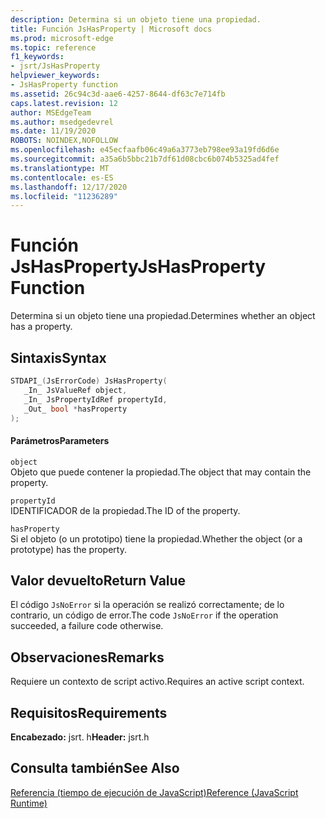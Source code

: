 ```yaml
---
description: Determina si un objeto tiene una propiedad.
title: Función JsHasProperty | Microsoft docs
ms.prod: microsoft-edge
ms.topic: reference
f1_keywords:
- jsrt/JsHasProperty
helpviewer_keywords:
- JsHasProperty function
ms.assetid: 26c94c3d-aae6-4257-8644-df63c7e714fb
caps.latest.revision: 12
author: MSEdgeTeam
ms.author: msedgedevrel
ms.date: 11/19/2020
ROBOTS: NOINDEX,NOFOLLOW
ms.openlocfilehash: e45ecfaafb06c49a6a3773eb798ee93a19fd6d6e
ms.sourcegitcommit: a35a6b5bbc21b7df61d08cbc6b074b5325ad4fef
ms.translationtype: MT
ms.contentlocale: es-ES
ms.lasthandoff: 12/17/2020
ms.locfileid: "11236289"
---
```

# <span data-ttu-id="a4ebc-103">Función JsHasProperty</span><span class="sxs-lookup"><span data-stu-id="a4ebc-103">JsHasProperty Function</span></span>

<span data-ttu-id="a4ebc-104">Determina si un objeto tiene una propiedad.</span><span class="sxs-lookup"><span data-stu-id="a4ebc-104">Determines whether an object has a property.</span></span>  
  
## <span data-ttu-id="a4ebc-105">Sintaxis</span><span class="sxs-lookup"><span data-stu-id="a4ebc-105">Syntax</span></span>  
  
```cpp  
STDAPI_(JsErrorCode) JsHasProperty(  
   _In_ JsValueRef object,  
   _In_ JsPropertyIdRef propertyId,  
   _Out_ bool *hasProperty  
);  
```  
  
#### <span data-ttu-id="a4ebc-106">Parámetros</span><span class="sxs-lookup"><span data-stu-id="a4ebc-106">Parameters</span></span>  
 `object`  
 <span data-ttu-id="a4ebc-107">Objeto que puede contener la propiedad.</span><span class="sxs-lookup"><span data-stu-id="a4ebc-107">The object that may contain the property.</span></span>  
  
 `propertyId`  
 <span data-ttu-id="a4ebc-108">IDENTIFICADOR de la propiedad.</span><span class="sxs-lookup"><span data-stu-id="a4ebc-108">The ID of the property.</span></span>  
  
 `hasProperty`  
 <span data-ttu-id="a4ebc-109">Si el objeto (o un prototipo) tiene la propiedad.</span><span class="sxs-lookup"><span data-stu-id="a4ebc-109">Whether the object (or a prototype) has the property.</span></span>  
  
## <span data-ttu-id="a4ebc-110">Valor devuelto</span><span class="sxs-lookup"><span data-stu-id="a4ebc-110">Return Value</span></span>  
 <span data-ttu-id="a4ebc-111">El código `JsNoError` si la operación se realizó correctamente; de lo contrario, un código de error.</span><span class="sxs-lookup"><span data-stu-id="a4ebc-111">The code `JsNoError` if the operation succeeded, a failure code otherwise.</span></span>  
  
## <span data-ttu-id="a4ebc-112">Observaciones</span><span class="sxs-lookup"><span data-stu-id="a4ebc-112">Remarks</span></span>  
 <span data-ttu-id="a4ebc-113">Requiere un contexto de script activo.</span><span class="sxs-lookup"><span data-stu-id="a4ebc-113">Requires an active script context.</span></span>  
  
## <span data-ttu-id="a4ebc-114">Requisitos</span><span class="sxs-lookup"><span data-stu-id="a4ebc-114">Requirements</span></span>  
 <span data-ttu-id="a4ebc-115">**Encabezado:** jsrt. h</span><span class="sxs-lookup"><span data-stu-id="a4ebc-115">**Header:** jsrt.h</span></span>  
  
## <span data-ttu-id="a4ebc-116">Consulta también</span><span class="sxs-lookup"><span data-stu-id="a4ebc-116">See Also</span></span>  
 [<span data-ttu-id="a4ebc-117">Referencia (tiempo de ejecución de JavaScript)</span><span class="sxs-lookup"><span data-stu-id="a4ebc-117">Reference (JavaScript Runtime)</span></span>](../chakra-hosting/reference-javascript-runtime.md)
